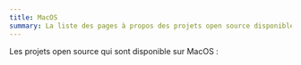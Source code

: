 ```yaml
---
title: MacOS
summary: La liste des pages à propos des projets open source disponible sur MacOS.
---
```

Les projets open source qui sont disponible sur MacOS :